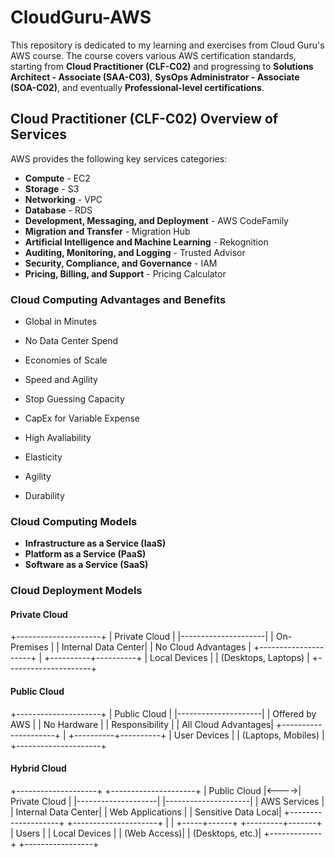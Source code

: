 # CloudGuru-AWS

This repository is dedicated to my learning and exercises from Cloud Guru's AWS course. The course covers various AWS certification standards, starting from **Cloud Practitioner (CLF-C02)** and progressing to **Solutions Architect - Associate (SAA-C03)**, **SysOps Administrator - Associate (SOA-C02)**, and eventually **Professional-level certifications**.

## Cloud Practitioner (CLF-C02) Overview of Services

AWS provides the following key services categories:
- **Compute** - EC2  
- **Storage** - S3  
- **Networking** - VPC  
- **Database** - RDS  
- **Development, Messaging, and Deployment** - AWS CodeFamily  
- **Migration and Transfer** - Migration Hub  
- **Artificial Intelligence and Machine Learning** - Rekognition  
- **Auditing, Monitoring, and Logging** - Trusted Advisor  
- **Security, Compliance, and Governance** - IAM  
- **Pricing, Billing, and Support** - Pricing Calculator  



### **Cloud Computing Advantages and Benefits**

- Global in Minutes  
- No Data Center Spend  
- Economies of Scale  
- Speed and Agility  
- Stop Guessing Capacity  
- CapEx for Variable Expense

- High Avaliability
- Elasticity
- Agility
- Durability


### **Cloud Computing Models**

- **Infrastructure as a Service (IaaS)**  
- **Platform as a Service (PaaS)**  
- **Software as a Service (SaaS)**



### **Cloud Deployment Models**

#### **Private Cloud**
+---------------------+
|      Private Cloud  |
|---------------------|
| On-Premises         |
| Internal Data Center|
| No Cloud Advantages |
+---------------------+
           |
+----------+----------+
| Local Devices       |
| (Desktops, Laptops) |
+---------------------+

#### **Public Cloud**
+---------------------+
|     Public Cloud    |
|---------------------|
| Offered by AWS      |
| No Hardware         |
| Responsibility      |
| All Cloud Advantages|
+---------------------+
           |
+----------+----------+
| User Devices        |
| (Laptops, Mobiles)  |
+---------------------+

#### **Hybrid Cloud**
+--------------------+      +---------------------+
|    Public Cloud    |<---->|    Private Cloud    |
|--------------------|      |---------------------|
| AWS Services       |      | Internal Data Center|
| Web Applications   |      | Sensitive Data Local|
+--------------------+      +---------------------+
      |                          |
+-----+------+         +---------+-------+
| Users       |         | Local Devices   |
| (Web Access)|         | (Desktops, etc.)|
+-------------+         +-----------------+

